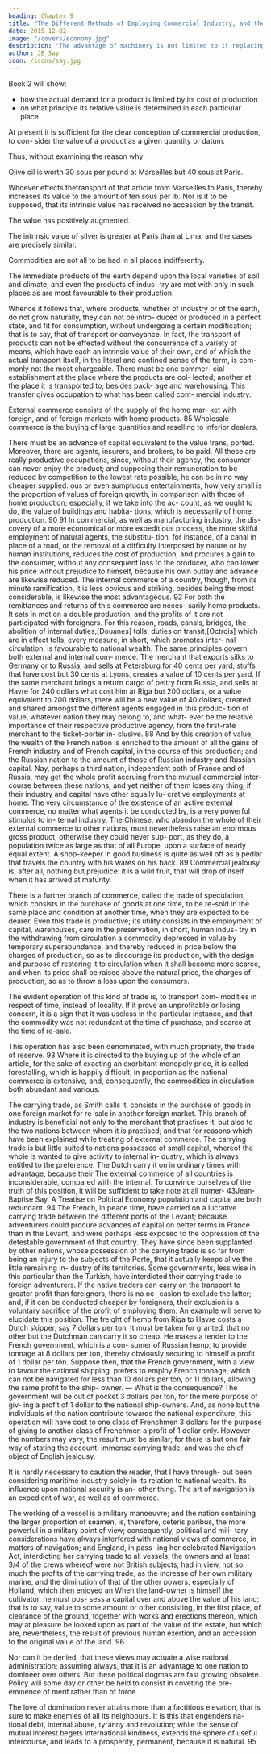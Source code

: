 ```yaml
---
heading: Chapter 9
title: "The Different Methods of Employing Commercial Industry, and the Mode in Which They Concur in Production"
date: 2015-12-02
image: "/covers/economy.jpg"
description: "The advantage of machinery is not limited to it replacing human labour. Rather, it gives a positive new product, inasmuch as it gives a degree of perfection before unknown"
author: JB Say
icon: /icons/say.jpg
---
```



Book 2 will show:
- how the actual demand for a product <!-- originating in its utility, --> is limited by its cost of production
- on what principle its relative value is determined in each particular place. 

At present it is sufficient for the clear conception of commercial production, to con-
sider the value of a product as a given quantity or datum.

Thus, without examining the reason why

Olive oil is worth 30 sous per pound at Marseilles but 40 sous at Paris. 

Whoever effects thetransport of that article from Marseilles to Paris, thereby increases its value to the amount of ten sous per lb. Nor is it to be supposed, that its intrinsic value has received no accession by the transit. 

The value has positively augmented. 

The intrinsic value of silver is greater at Paris than at Lima; and
the cases are precisely similar.

Commodities are not all to be had in all places indifferently.

The immediate products of the earth depend upon the local varieties of soil and climate; and even the products of indus-
try are met with only in such places as are most favourable to
their production.

Whence it follows that, where products, whether of industry or of the earth, do not grow naturally, they can not be intro-
duced or produced in a perfect state, and fit for consumption,
without undergoing a certain modification; that is to say, that
of transport or conveyance.
In fact, the transport of products can not be effected without
the concurrence of a variety of means, which have each an
intrinsic value of their own, and of which the actual transport
itself, in the literal and confined sense of the term, is com-
monly not the most chargeable. There must be one commer-
cial establishment at the place where the products are col-
lected; another at the place it is transported to; besides pack-
age and warehousing.
This transfer gives occupation to what has been called com-
mercial industry.

External commerce consists of the supply of the home mar-
ket with foreign, and of foreign markets with home products. 85
Wholesale commerce is the buying of large quantities and
reselling to inferior dealers.

There must be an advance of capital equivalent to the value
trans, ported. Moreover, there are agents, insurers, and brokers, to be paid. All these are really productive occupations,
since, without their agency, the consumer can never enjoy the
product; and supposing their remuneration to be reduced by
competition to the lowest rate possible, he can be in no way
cheaper supplied. ous or even sumptuous entertainments, how very small is the
proportion of values of foreign growth, in comparison with
those of home production; especially, if we take into the ac-
count, as we ought to do, the value of buildings and habita-
tions, which is necessarily of home production. 90 91
In commercial, as well as manufacturing industry, the dis-
covery of a more economical or more expeditious process,
the more skilful employment of natural agents, the substitu-
tion, for instance, of a canal in place of a road, or the removal
of a difficulty interposed by nature or by human institutions,
reduces the cost of production, and procures a gain to the
consumer, without any consequent loss to the producer, who
can lower his price without prejudice to himself, because his
own outlay and advance are likewise reduced. The internal commerce of a country, though, from its minute
ramification, it is less obvious and striking, besides being the
most considerable, is likewise the most advantageous. 92 For
both the remittances and returns of this commerce are neces-
sarily home products. It sets in motion a double production,
and the profits of it are not participated with foreigners. For
this reason, roads, canals, bridges, the abolition of internal
duties,[Douanes] tolls, duties on transit,[Octrois] which are
in effect tolls, every measure, in short, which promotes inter-
nal circulation, is favourable to national wealth.
The same principles govern both external and internal com-
merce. The merchant that exports silks to Germany or to
Russia, and sells at Petersburg for 40 cents per yard, stuffs
that have cost but 30 cents at Lyons, creates a value of 10
cents per yard. If the same merchant brings a return cargo of
peltry from Russia, and sells at Havre for 240 dollars what
cost him at Riga but 200 dollars, or a value equivalent to 200
dollars, there will be a new value of 40 dollars, created and
shared amongst the different agents engaged in this produc-
tion of value, whatever nation they may belong to, and what-
ever be the relative importance of their respective productive
agency, from the first-rate merchant to the ticket-porter in-
clusive. 88 And by this creation of value, the wealth of the
French nation is enriched to the amount of all the gains of
French industry and of French capital, in the course of this
production; and the Russian nation to the amount of those of
Russian industry and Russian capital. Nay, perhaps a third
nation, independent both of France and of Russia, may get
the whole profit accruing from the mutual commercial inter-
course between these nations; and yet neither of them loses
any thing, if their industry and capital have other equally lu-
crative employments at home. The very circumstance of the
existence of an active external commerce, no matter what
agents it be conducted by, is a very powerful stimulus to in-
ternal industry. The Chinese, who abandon the whole of their
external commerce to other nations, must nevertheless raise
an enormous gross product, otherwise they could never sup-
port, as they do, a population twice as large as that of all
Europe, upon a surface of nearly equal extent. A shop-keeper
in good business is quite as well off as a pedlar that travels
the country with his wares on his back. 89 Commercial jealousy is, after all, nothing but prejudice: it is a wild fruit, that
will drop of itself when it has arrived at maturity.

There is a further branch of commerce, called the trade of speculation, which consists in the purchase of goods at one
time, to be re-sold in the same place and condition at another time, when they are expected to be dearer. Even this trade is
productive; its utility consists in the employment of capital, warehouses, care in the preservation, in short, human indus-
try in the withdrawing from circulation a commodity depressed in value by temporary superabundance, and thereby reduced
in price below the charges of production, so as to discourage its production, with the design and purpose of restoring it to
circulation when it shall become more scarce, and when its price shall be raised above the natural price, the charges of
production, so as to throw a loss upon the consumers.

The evident operation of this kind of trade is, to transport com-
modities in respect of time, instead of locality. If it prove an
unprofitable or losing concern, it is a sign that it was useless
in the particular instance, and that the commodity was not
redundant at the time of purchase, and scarce at the time of
re-sale. 

This operation has also been denominated, with much propriety, the trade of reserve. 93 Where it is directed to the
buying up of the whole of an article, for the sake of exacting
an exorbitant monopoly price, it is called forestalling, which
is happily difficult, in proportion as the national commerce is
extensive, and, consequently, the commodities in circulation
both abundant and various.

The carrying trade, as Smith calls it, consists in the purchase
of goods in one foreign market for re-sale in another foreign
market. This branch of industry is beneficial not only to the
merchant that practises it, but also to the two nations between
whom it is practised; and that for reasons which have been
explained while treating of external commerce. The carrying
trade is but little suited to nations possessed of small capital,
whereof the whole is wanted to give activity to internal in-
dustry, which is always entitled to the preference. The Dutch
carry it on in ordinary times with advantage, because their
The external commerce of all countries is inconsiderable,
compared with the internal. To convince ourselves of the truth
of this position, it will be sufficient to take note at all numer-
43Jean-Baptise Say, A Treatise on Political Economy
population and capital are both redundant. 94 The French, in
peace time, have carried on a lucrative carrying trade between
the different ports of the Levant; because adventurers could
procure advances of capital on better terms in France than in
the Levant, and were perhaps less exposed to the oppression
of the detestable government of that country. They have since
been supplanted by other nations, whose possession of the
carrying trade is so far from being an injury to the subjects of
the Porte, that it actually keeps alive the little remaining in-
dustry of its territories. Some governments, less wise in this
particular than the Turkish, have interdicted their carrying
trade to foreign adventurers. If the native traders can carry on
the transport to greater profit than foreigners, there is no oc-
casion to exclude the latter; and, if it can be conducted cheaper
by foreigners, their exclusion is a voluntary sacrifice of the
profit of employing them. An example will serve to elucidate
this position. The freight of hemp from Riga to Havre costs a
Dutch skipper, say 7 dollars per ton. It must be taken for
granted, that no other but the Dutchman can carry it so cheap.
He makes a tender to the French government, which is a con-
sumer of Russian hemp, to provide tonnage at 8 dollars per
ton, thereby obviously securing to himself a profit of 1 dollar
per ton. Suppose then, that the French government, with a
view to favour the national shipping, prefers to employ French
tonnage, which can not be navigated for less than 10 dollars
per ton, or 11 dollars, allowing the same profit to the ship-
owner. — What is the consequence? The government will be
out of pocket 3 dollars per ton, for the mere purpose of giv-
ing a profit of 1 dollar to the national ship-owners. And, as
none but the individuals of the nation contribute towards the
national expenditure, this operation will have cost to one class
of Frenchmen 3 dollars for the purpose of giving to another
class of Frenchmen a profit of 1 dollar only. However the
numbers may vary, the result must be similar; for there is but
one fair way of stating the account. immense carrying trade, and was the chief object of English
jealousy.

It is hardly necessary to caution the reader, that I have through-
out been considering maritime industry solely in its relation
to national wealth. Its influence upon national security is an-
other thing. The art of navigation is an expedient of war, as
well as of commerce. 

The working of a vessel is a military manoeuvre; and the nation containing the larger proportion
of seamen, is, therefore, ceteris paribus, the more powerful
in a military point of view; consequently, political and mili-
tary considerations have always interfered with national views
of commerce, in matters of navigation; and England, in pass-
ing her celebrated Navigation Act, interdicting her carrying
trade to all vessels, the owners and at least 3/4 of
the crews whereof were not British subjects, had in view, not
so much the profits of the carrying trade, as the increase of
her own military marine, and the diminution of that of the
other powers, especially of Holland, which then enjoyed an When the land-owner is himself the cultivator, he must pos-
sess a capital over and above the value of his land; that is to
say, value to some amount or other consisting, in the first
place, of clearance of the ground, together with works and
erections thereon, which may at pleasure be looked upon as
part of the value of the estate, but which are, nevertheless, the
result of previous human exertion, and an accession to the
original value of the land. 96

Nor can it be denied, that these views may actuate a wise national administration; assuming always, that it is an advantage to one nation to domineer over others. But these political dogmas are fast growing obsolete. Policy will some day or other be held to consist in coveting the pre-eminence of merit rather than of force. 

The love of domination never attains more than a factitious elevation, that is sure to make
enemies of all its neighbours. It is this that engenders na-
tional debt, internal abuse, tyranny and revolution; while the
sense of mutual interest begets international kindness, extends
the sphere of useful intercourse, and leads to a prosperity,
permanent, because it is natural. 95

